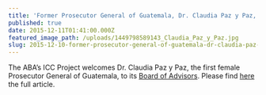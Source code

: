 ```yaml
---
title: 'Former Prosecutor General of Guatemala, Dr. Claudia Paz y Paz, Joins the Board of Advisors of ABA’s International Criminal Court Project'
published: true
date: 2015-12-11T01:41:00.000Z
featured_image_path: /uploads/1449798589143_Claudia_Paz_y_Paz.jpg
slug: 2015-12-10-former-prosecutor-general-of-guatemala-dr-claudia-paz-y-paz-joins-the-board-of-advisors-of-abas-international-criminal-court-project
---
```



The ABA’s ICC Project welcomes Dr. Claudia Paz y Paz, the first female Prosecutor General of Guatemala, to its [Board of Advisors](http://www.aba-icc.org/the-aba-icc-project/board-of-advisors/). Please find [here](http://www.international-criminal-justice-today.org/news/former-prosecutor-general-of-guatemala-dr-claudia-paz-y-paz-joins-the-board-of-advisors-of-abas-international-criminal-court-project/) the full article.